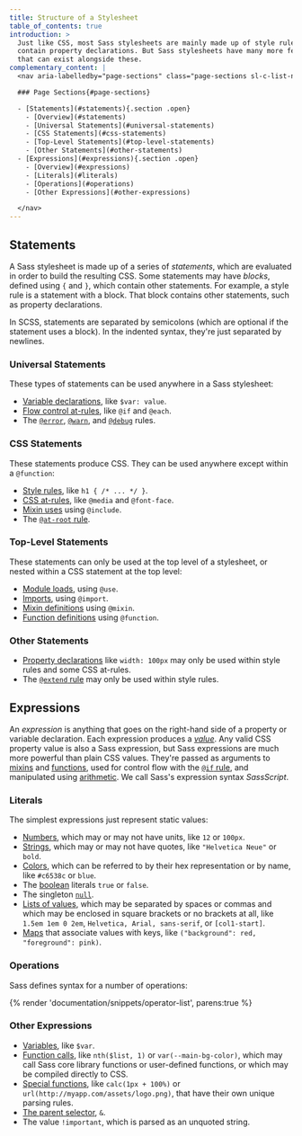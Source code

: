 ```yaml
---
title: Structure of a Stylesheet
table_of_contents: true
introduction: >
  Just like CSS, most Sass stylesheets are mainly made up of style rules that
  contain property declarations. But Sass stylesheets have many more features
  that can exist alongside these.
complementary_content: |
  <nav aria-labelledby="page-sections" class="page-sections sl-c-list-navigation-wrapper sl-c-list-navigation-wrapper--collapsible">

  ### Page Sections{#page-sections}

  - [Statements](#statements){.section .open}
    - [Overview](#statements)
    - [Universal Statements](#universal-statements)
    - [CSS Statements](#css-statements)
    - [Top-Level Statements](#top-level-statements)
    - [Other Statements](#other-statements)
  - [Expressions](#expressions){.section .open}
    - [Overview](#expressions)
    - [Literals](#literals)
    - [Operations](#operations)
    - [Other Expressions](#other-expressions)

  </nav>
---
```


## Statements

A Sass stylesheet is made up of a series of _statements_, which are evaluated in
order to build the resulting CSS. Some statements may have _blocks_, defined
using `{` and `}`, which contain other statements. For example, a style rule is
a statement with a block. That block contains other statements, such as property
declarations.

In SCSS, statements are separated by semicolons (which are optional if the
statement uses a block). In the indented syntax, they're just separated by
newlines.

### Universal Statements

These types of statements can be used anywhere in a Sass stylesheet:

- [Variable declarations](../../variables), like `$var: value`.
- [Flow control at-rules](../../at-rules/control), like `@if` and `@each`.
- The [`@error`](../../at-rules/error), [`@warn`](../../at-rules/warn), and
  [`@debug`](../../at-rules/debug) rules.

### CSS Statements

These statements produce CSS. They can be used anywhere except within a
`@function`:

- [Style rules](../../style-rules), like `h1 { /* ... */ }`.
- [CSS at-rules](../../at-rules/css), like `@media` and `@font-face`.
- [Mixin uses](../../at-rules/mixin) using `@include`.
- The [`@at-root` rule](../../at-rules/at-root).

### Top-Level Statements

These statements can only be used at the top level of a stylesheet, or nested
within a CSS statement at the top level:

- [Module loads](../../at-rules/use), using `@use`.
- [Imports](../../at-rules/import), using `@import`.
- [Mixin definitions](../../at-rules/mixin) using `@mixin`.
- [Function definitions](../../at-rules/function) using `@function`.

### Other Statements

- [Property declarations](../../style-rules/declarations) like `width: 100px` may
  only be used within style rules and some CSS at-rules.
- The [`@extend` rule](../../at-rules/extend) may only be used within style rules.

## Expressions

An _expression_ is anything that goes on the right-hand side of a property or
variable declaration. Each expression produces a _[value][]_. Any valid CSS property
value is also a Sass expression, but Sass expressions are much more powerful
than plain CSS values. They're passed as arguments to [mixins][] and
[functions][], used for control flow with the [`@if` rule][], and manipulated using
[arithmetic][]. We call Sass's expression syntax _SassScript_.

[value]: ../../values
[mixins]: ../../at-rules/mixin
[functions]: ../../at-rules/function
[`@if` rule]: ../../at-rules/control/if
[arithmetic]: ../../operators/numeric

### Literals

The simplest expressions just represent static values:

- [Numbers](../../values/numbers), which may or may not have units, like `12` or
  `100px`.
- [Strings](../../values/strings), which may or may not have quotes, like
  `"Helvetica Neue"` or `bold`.
- [Colors](../../values/colors), which can be referred to by their hex
  representation or by name, like `#c6538c` or `blue`.
- The [boolean](../../values/booleans) literals `true` or `false`.
- The singleton [`null`](../../values/null).
- [Lists of values](../../values/lists), which may be separated by spaces or commas
  and which may be enclosed in square brackets or no brackets at all, like
  `1.5em 1em 0 2em`, `Helvetica, Arial, sans-serif`, or `[col1-start]`.
- [Maps](../../values/maps) that associate values with keys, like
  `("background": red, "foreground": pink)`.

### Operations

Sass defines syntax for a number of operations:

{% render 'documentation/snippets/operator-list', parens:true %}

### Other Expressions

- [Variables](../../variables), like `$var`.
- [Function calls](../../at-rules/function), like `nth($list, 1)` or
  `var(--main-bg-color)`, which may call Sass core library functions or
  user-defined functions, or which may be compiled directly to CSS.
- [Special functions](special-functions), like `calc(1px + 100%)` or
  `url(http://myapp.com/assets/logo.png)`, that have their own unique parsing
  rules.
- [The parent selector](../../style-rules/parent-selector), `&`.
- The value `!important`, which is parsed as an unquoted string.
